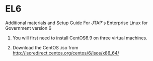 # EL6

Additional materials and Setup Guide
For JTAP's 
Enterprise Linux for Government 
version 6



1) You will first need to install CentOS6.9 on three virtual machines.

2) Download the CentOS .iso from 
	http://isoredirect.centos.org/centos/6/isos/x86_64/

